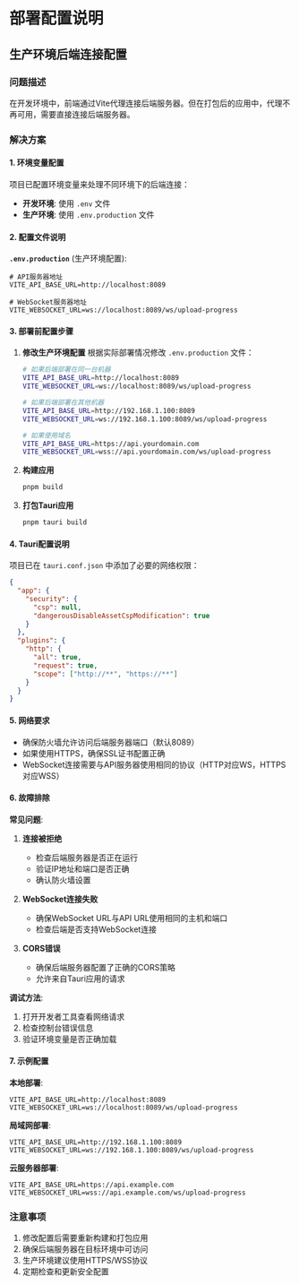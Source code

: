 # 部署配置说明

## 生产环境后端连接配置

### 问题描述
在开发环境中，前端通过Vite代理连接后端服务器。但在打包后的应用中，代理不再可用，需要直接连接后端服务器。

### 解决方案

#### 1. 环境变量配置
项目已配置环境变量来处理不同环境下的后端连接：

- **开发环境**: 使用 `.env` 文件
- **生产环境**: 使用 `.env.production` 文件

#### 2. 配置文件说明

**`.env.production`** (生产环境配置):
```env
# API服务器地址
VITE_API_BASE_URL=http://localhost:8089

# WebSocket服务器地址
VITE_WEBSOCKET_URL=ws://localhost:8089/ws/upload-progress
```

#### 3. 部署前配置步骤

1. **修改生产环境配置**
   根据实际部署情况修改 `.env.production` 文件：
   
   ```bash
   # 如果后端部署在同一台机器
   VITE_API_BASE_URL=http://localhost:8089
   VITE_WEBSOCKET_URL=ws://localhost:8089/ws/upload-progress
   
   # 如果后端部署在其他机器
   VITE_API_BASE_URL=http://192.168.1.100:8089
   VITE_WEBSOCKET_URL=ws://192.168.1.100:8089/ws/upload-progress
   
   # 如果使用域名
   VITE_API_BASE_URL=https://api.yourdomain.com
   VITE_WEBSOCKET_URL=wss://api.yourdomain.com/ws/upload-progress
   ```

2. **构建应用**
   ```bash
   pnpm build
   ```

3. **打包Tauri应用**
   ```bash
   pnpm tauri build
   ```

#### 4. Tauri配置说明

项目已在 `tauri.conf.json` 中添加了必要的网络权限：

```json
{
  "app": {
    "security": {
      "csp": null,
      "dangerousDisableAssetCspModification": true
    }
  },
  "plugins": {
    "http": {
      "all": true,
      "request": true,
      "scope": ["http://**", "https://**"]
    }
  }
}
```

#### 5. 网络要求

- 确保防火墙允许访问后端服务器端口（默认8089）
- 如果使用HTTPS，确保SSL证书配置正确
- WebSocket连接需要与API服务器使用相同的协议（HTTP对应WS，HTTPS对应WSS）

#### 6. 故障排除

**常见问题**:

1. **连接被拒绝**
   - 检查后端服务器是否正在运行
   - 验证IP地址和端口是否正确
   - 确认防火墙设置

2. **WebSocket连接失败**
   - 确保WebSocket URL与API URL使用相同的主机和端口
   - 检查后端是否支持WebSocket连接

3. **CORS错误**
   - 确保后端服务器配置了正确的CORS策略
   - 允许来自Tauri应用的请求

**调试方法**:

1. 打开开发者工具查看网络请求
2. 检查控制台错误信息
3. 验证环境变量是否正确加载

#### 7. 示例配置

**本地部署**:
```env
VITE_API_BASE_URL=http://localhost:8089
VITE_WEBSOCKET_URL=ws://localhost:8089/ws/upload-progress
```

**局域网部署**:
```env
VITE_API_BASE_URL=http://192.168.1.100:8089
VITE_WEBSOCKET_URL=ws://192.168.1.100:8089/ws/upload-progress
```

**云服务器部署**:
```env
VITE_API_BASE_URL=https://api.example.com
VITE_WEBSOCKET_URL=wss://api.example.com/ws/upload-progress
```

### 注意事项

1. 修改配置后需要重新构建和打包应用
2. 确保后端服务器在目标环境中可访问
3. 生产环境建议使用HTTPS/WSS协议
4. 定期检查和更新安全配置